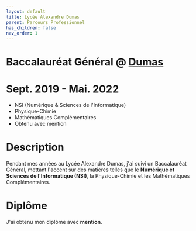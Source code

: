 ```yaml
---
layout: default
title: Lycée Alexandre Dumas
parent: Parcours Professionnel
has_children: false
nav_order: 1
---
```


# Baccalauréat Général @ [Dumas](https://lyc-dumas-st-cloud.ac-versailles.fr/)

# Sept. 2019 - Mai. 2022
- NSI (Numérique & Sciences de l'Informatique) 
- Physique-Chimie
- Mathématiques Complémentaires
- Obtenu avec mention

# Description
Pendant mes années au Lycée Alexandre Dumas, j'ai suivi un Baccalauréat Général, mettant l'accent sur des matières telles que le **Numérique et Sciences de l'Informatique (NSI)**, la Physique-Chimie et les Mathématiques Complémentaires.

# Diplôme
J'ai obtenu mon diplôme avec **mention**.
